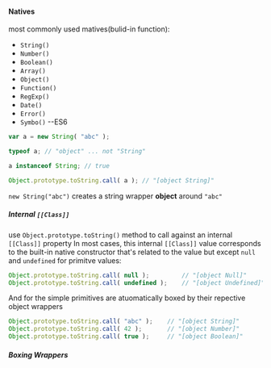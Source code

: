 #### Natives
most commonly used matives(bulid-in function):
- `String()`
- `Number()`
- `Boolean()`
- `Array()`
- `Object()`
- `Function()`
- `RegExp()`
- `Date()`
- `Error()`
- `Symbo()` --ES6
```javascript
var a = new String( "abc" );

typeof a; // "object" ... not "String"

a instanceof String; // true

Object.prototype.toString.call( a ); // "[object String]"
```
`new String("abc")` creates a string wrapper **object** around `"abc"`

##### Internal `[[Class]]`
use `Object.prototype.toString()` method to call against an internal `[[Class]]` property
In most cases, this internal `[[Class]]` value corresponds to the built-in native constructor that's related to the value
but except `null` and `undefined`
for primitve values:
```javascript
Object.prototype.toString.call( null );			// "[object Null]"
Object.prototype.toString.call( undefined );	// "[object Undefined]"
```
And for the simple primitives are atuomatically boxed by their repective object wrappers
```javascript
Object.prototype.toString.call( "abc" );	// "[object String]"
Object.prototype.toString.call( 42 );		// "[object Number]"
Object.prototype.toString.call( true );		// "[object Boolean]"
```
##### Boxing Wrappers
